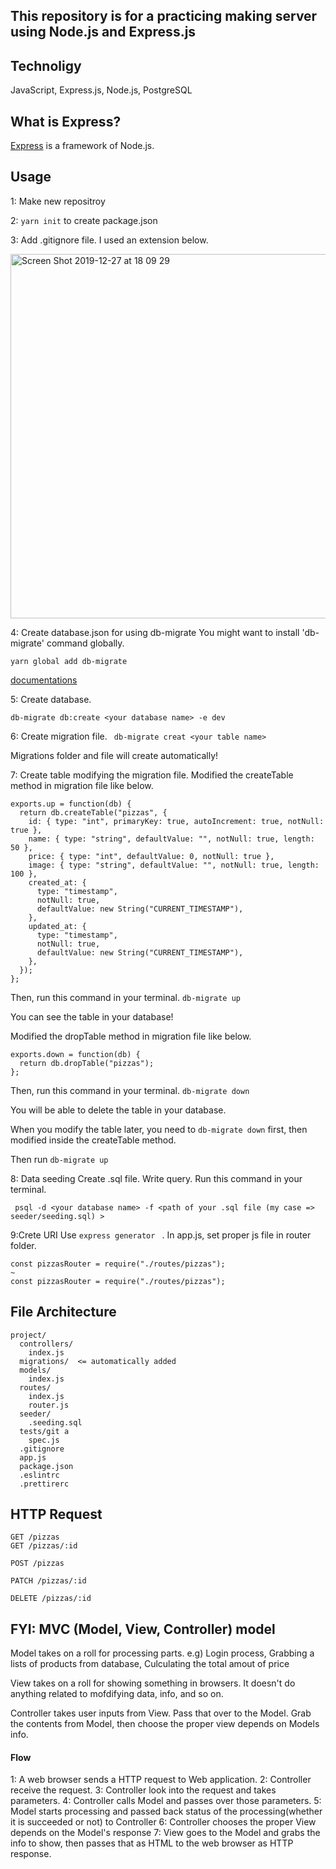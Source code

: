 ## This repository is for a practicing making server using Node.js and Express.js

## Technoligy
JavaScript, Express.js, Node.js, PostgreSQL


## What is Express?

[Express](http://expressjs.com/) is a framework of Node.js.



## Usage
1: Make new repositroy

2: ```yarn init```  to create package.json

3: Add .gitignore file. I used an extension below.

<img width="583" alt="Screen Shot 2019-12-27 at 18 09 29" src="https://user-images.githubusercontent.com/45124890/71510991-16dd4880-28d4-11ea-97f9-cc080072727b.png">

4: Create database.json for using db-migrate
You might want to install 'db-migrate' command globally.

```yarn global add db-migrate```

[documentations](https://db-migrate.readthedocs.io/en/v0.10.x/)
   

5: Create database.
 
 ```db-migrate db:create <your database name> -e dev```


6: Create migration file.
``` db-migrate creat <your table name>```

Migrations folder and file will create automatically!

7: Create table modifying the migration file.
Modified the createTable method in migration file like below.

``` 
exports.up = function(db) {
  return db.createTable("pizzas", {
    id: { type: "int", primaryKey: true, autoIncrement: true, notNull: true },
    name: { type: "string", defaultValue: "", notNull: true, length: 50 },
    price: { type: "int", defaultValue: 0, notNull: true },
    image: { type: "string", defaultValue: "", notNull: true, length: 100 },
    created_at: {
      type: "timestamp",
      notNull: true,
      defaultValue: new String("CURRENT_TIMESTAMP"),
    },
    updated_at: {
      type: "timestamp",
      notNull: true,
      defaultValue: new String("CURRENT_TIMESTAMP"),
    },
  });
};
```

Then, run this command in your terminal.
``` db-migrate up ```

You can see the table in your database!

Modified the dropTable method in migration file like below.

```
exports.down = function(db) {
  return db.dropTable("pizzas");
};
```

Then, run this command in your terminal.
``` db-migrate down ```

You will be able to delete the table in your database.


When you modify the table later, you need to 
```db-migrate down```
first, then modified inside the createTable method.

Then run
``` db-migrate up ```


8: Data seeding
Create .sql file. Write query. Run this command in your terminal.

``` psql -d <your database name> -f <path of your .sql file (my case => seeder/seeding.sql) >```


9:Crete URI
Use ```express generator ``` .
In app.js, set proper js file in router folder.

```
const pizzasRouter = require("./routes/pizzas");
~
const pizzasRouter = require("./routes/pizzas");
```




## File Architecture

```
project/
  controllers/
    index.js
  migrations/  <= automatically added
  models/
    index.js
  routes/
    index.js
    router.js
  seeder/
    .seeding.sql
  tests/git a
    spec.js
  .gitignore
  app.js
  package.json
  .eslintrc
  .prettirerc
```

## HTTP Request

```
GET /pizzas
GET /pizzas/:id

POST /pizzas

PATCH /pizzas/:id

DELETE /pizzas/:id
```


## FYI: MVC (Model, View, Controller) model
Model takes on a roll for processing parts.
e.g) Login process, Grabbing a lists of products from database, Culculating the total amout of price

View takes on a roll for showing something in browsers.
It doesn't do anything related to mofdifying data, info, and so on. 

Controller takes user inputs from View. Pass that over to the Model. Grab the contents from Model, then choose the proper view depends on Models info.


#### Flow

1: A web browser sends a HTTP request to Web application.
2: Controller receive the request.
3: Controller look into the request and takes parameters.
4: Controller calls Model and passes over those parameters.
5: Model starts processing and passed back status of the processing(whether it is succeeded or not) to Controller
6: Controller chooses the proper View depends on the Model's response
7: View goes to the Model and grabs the info to show, then passes that as HTML to the web browser as HTTP response.




